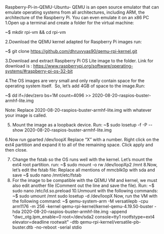 Raspberry-Pi-in-QEMU-Ubuntu-
QEMU is an open source emulator that can emulate operating systems from all architectures, including ARM, the architecture of the Raspberry Pi. You can even emulate it on an x86 PC
1.Open up a terminal and create a folder for the virtual machine:

~$ mkdir rpi-vm && cd rpi-vm

2.Download the QEMU kernel adapted for Raspberry Pi images
run:

~$ git clone https://github.com/dhruvvyas90/qemu-rpi-kernel.git

3.Download and extract Raspberry Pi OS Lite image to the folder. Link for download is :
https://www.raspberrypi.org/software/operating-systems/#raspberry-pi-os-32-bit

4.The OS images are very small and only really contain space for the operating system itself.  So, let’s add 4GB of space to the image.Run:

~$ dd if=/dev/zero bs=1M count=4096 >> 2020-08-20-raspios-buster-armhf-lite.img

Note: Replace 2020-08-20-raspios-buster-armhf-lite.img with whatever your image is called.

5. Mount the image as a loopback device. Run:
~$ sudo losetup -f -P --show 2020-08-20-raspios-buster-armhf-lite.img

6.Now run gparted /dev/loopX Replace “X” with a number. Right click on the ext4 partition and expand it to all of the remaining space. Click apply and then close.

7. Change the fstab so the OS runs well with the kernel. Let’s mount the ext4 root partition. run:
~$ sudo mount -o rw /dev/loopXp2 /mnt
8.Now, let’s edit the fstab file: Replace all mentions of mmcblk0p with sda and save
~$ sudo nano /mnt/etc/fstab
9. For the image to be compatible with the QEMU VM and kernel, we must also edit another file (Comment out the line and save the file). Run:
~$ sudo nano /etc/ld.so.preload
10.Unmount with the following commands:
~$ sudo umount /mnt
sudo losetup -d /dev/loopX
Now, run the VM with the following command:
~$ qemu-system-arm -M versatilepb -cpu arm1176 -m 256 -kernel qemu-rpi-kernel/kernel-qemu-4.19.50-buster -hda 2020-08-20-raspios-buster-armhf-lite.img -append "dwc_otg.lpm_enable=0 root=/dev/sda2 console=tty1 rootfstype=ext4 elevator=deadline rootwait" -dtb qemu-rpi-kernel/versatile-pb-buster.dtb -no-reboot -serial stdio

